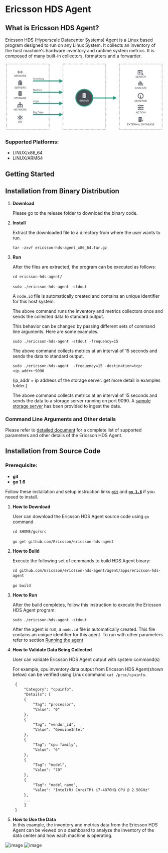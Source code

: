 Ericsson HDS Agent
==================

What is Ericsson HDS Agent?
--------------------------
Ericsson HDS (Hyperscale Datacenter Systems) Agent is a Linux based program designed to run on any Linux System. It collects an inventory of the host machine's hardware inventory and runtime system metrics. It is composed of many built-in collectors, formatters and a forwarder.

![image](./docs/images/datahub-io.png) 

### Supported Platforms:
   * LINUX/x86_64
   * LINUX/ARM64

Getting Started
---------------

Installation from Binary Distribution
-------------------------------------
1. **Download**
   
   Please go to the release folder to download the binary code.

1. **Install**

   Extract the downloaded file to a directory from where the user wants to run. 
   ```
   tar -zxvf ericsson-hds-agent_x86_64.tar.gz
   ```

1. **Run**

   After the files are extracted, the program can be executed as follows: 
   ```
   cd ericsson-hds-agent/

   sudo ./ericsson-hds-agent -stdout
   ```
   A `node.id` file is automatically created and contains an unique identifier for this host system.

   The above command runs the inventory and metrics collectors once and sends the collected data to standard output.

   This behavior can be changed by passing different sets of command line arguments. Here are some examples.
 
   ```
   sudo ./ericsson-hds-agent -stdout -frequency=15
   ```
   The above command collects metrics at an interval of 15 seconds and sends the data to standard output.
  
   ```
   sudo ./ericsson-hds-agent  -frequency=15 -destination=tcp:<ip_addr>:9090
   ```
   (ip_addr = ip address of the storage server.  get more detail in examples folder.)

   The above command collects metrics at an interval of 15 seconds and sends the data to a storage server running on port 9090. A [sample storage server](./examples/simple-storage-server.py) has been provided to ingest the data.

### Command Line Arguments and Other details  
Please refer to [detailed document](./docs/agent-overview.md#running-the-agent) for a complete list of supported parameters and other details of the Ericsson HDS Agent.


Installation from Source Code
-----------------------------

### Prerequisite:
   * **git**
   * **go 1.6**

   Follow these installation and setup instruction links [**`git`**](https://www.digitalocean.com/community/tutorials/how-to-install-git-on-ubuntu-14-04) and [**`go 1.6`**](https://golang.org/doc/install) if you neeed to install.

1. **How to Download**

   User can download the Ericsson HDS Agent source code using `go` command

   ```
   cd $HOME/go/src

   go get github.com/Ericsson/ericsson-hds-agent
   ```

1. **How to Build**

   Execute the following set of commands to build HDS Agent binary:
   ```
   cd github.com/Ericsson/ericsson-hds-agent/agent/apps/ericsson-hds-agent

   go build
   ```

1. **How to Run**

   After the build completes, follow this instruction to execute the Ericsson HDS Agent program: 
   ```
   sudo ./ericsson-hds-agent -stdout
   ```
   
   After the agent is run, a `node.id` file is automatically created. This file contains an unique identifier for this agent.
   To run with other parameters refer to section [Running the agent](./docs/agent-overview.md#running-the-agent)

1. **How to Validate Data Being Collected**

   User can validate Ericsson HDS Agent output with system command(s)


   For example, cpu inventory data output from Ericsson HDS Agent(shown below) can be verified using Linux command `cat /proc/cpuinfo`.
   
   ```
	{
	    "Category": "cpuinfo",
	    "Details": [
		{
		    "Tag": "processor",
		    "Value": "0"
		},
		{
		    "Tag": "vendor_id",
		    "Value": "GenuineIntel"
		},
		{
		    "Tag": "cpu family",
		    "Value": "6"
		},
		{
		    "Tag": "model",
		    "Value": "70"
		},
		{
		    "Tag": "model name",
		    "Value": "Intel(R) Core(TM) i7-4870HQ CPU @ 2.50GHz"
		},
		...
	    ]
	}
   ```

1. **How to Use the Data**  
In this example, the inventory and metrics data from the Ericsson HDS Agent can be viewed on a dashboard to analyze the inventory of the data center and how each machine is operating. 

![image](https://cloud.githubusercontent.com/assets/10677356/23774990/4536b29a-04db-11e7-89f8-4bbe8006d720.png)
![image](https://cloud.githubusercontent.com/assets/10677356/23774989/45343d44-04db-11e7-9814-016969749479.png)
